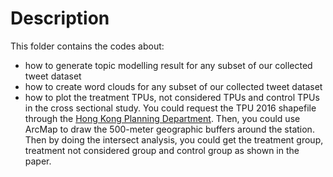 # Description

This folder contains the codes about:

- how to generate topic modelling result for any subset of our collected tweet dataset
- how to create word clouds for any subset of our collected tweet dataset
- how to plot the treatment TPUs, not considered TPUs and control TPUs in the cross sectional study. You could request the TPU 2016 shapefile through the [Hong Kong Planning Department](https://www.pland.gov.hk/pland_en/). Then, you could use ArcMap to draw the 500-meter geographic buffers around the station. Then by doing the intersect analysis, you could get the treatment group, treatment not considered group and control group as shown in the paper.

